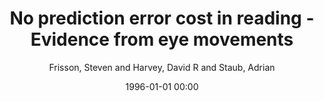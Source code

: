 ---
layout: post
title: No prediction error cost in reading - Evidence from eye movements

date: 1996-01-01 00:00
author: Frisson, Steven and Harvey, David R and Staub, Adrian
tags: ["eye movements","predictability","prediction cost","reading"]
journal: Journal of Memory and Language

link: https://doi.org/10.1016/j.jml.2017.04.007

year: 2017
---